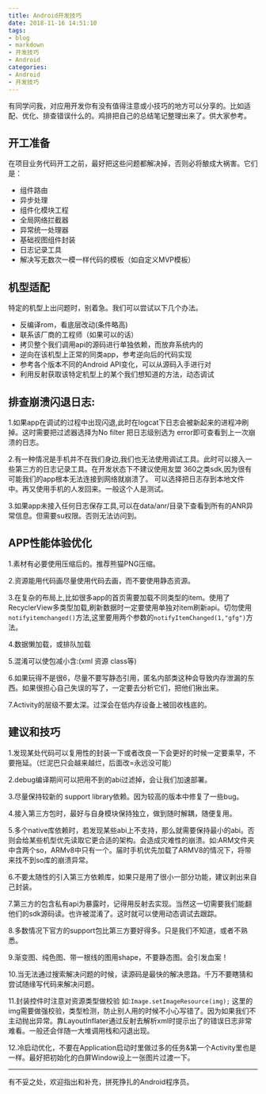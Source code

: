 ```yaml
---
title: Android开发技巧
date: 2018-11-16 14:51:10
tags:
- blog
- markdown 
- 开发技巧
- Android
categories:
- Android
- 开发技巧 
---
```


有同学问我，对应用开发你有没有值得注意或小技巧的地方可以分享的。比如适配、优化、排查错误什么的。鸡排把自己的总结笔记整理出来了。供大家参考。

## 开工准备

在项目业务代码开工之前，最好把这些问题都解决掉，否则必将酿成大祸害。它们是：

- 组件路由
- 异步处理
- 组件化模块工程
- 全局网络拦截器
- 异常统一处理器
- 基础视图组件封装
- 日志记录工具
- 解决写无数次一模一样代码的模板（如自定义MVP模板）

## 机型适配

特定的机型上出问题时，别着急。我们可以尝试以下几个办法。

- 反编译rom，看底层改动(条件略高)
- 联系该厂商的工程师（如果可以的话）
- 拷贝整个我们调用api的源码进行单独依赖，而放弃系统内的
- 逆向在该机型上正常的同类app，参考逆向后的代码实现
- 参考各个版本不同的Android API变化，可以从源码入手进行对
- 利用反射获取该特定机型上的某个我们想知道的方法，动态调试

## 排查崩溃闪退日志:

1.如果app在调试的过程中出现闪退,此时在logcat下日志会被新起来的进程冲刷掉。这时需要把过滤器选择为No filter 把日志级别选为 error即可查看到上一次崩溃的日志。

2.有一种情况是手机并不在我们身边,我们也无法使用调试工具。此时可以接入一些第三方的日志记录工具。在开发状态下不建议使用友盟 360之类sdk,因为很有可能我们的app根本无法连接到网络就崩溃了。 可以选择把日志存到本地文件中。再又使用手机的人发回来。一般这个人是测试。

3.如果app未接入任何日志保存工具,可以在data/anr/目录下查看到所有的ANR异常信息。但需要su权限。否则无法访问到。

## APP性能体验优化

1.素材有必要使用压缩后的。推荐熊猫PNG压缩。

2.资源能用代码画尽量使用代码去画，而不要使用静态资源。

3.在复杂的布局上,比如很多app的首页需要加载不同类型的item。使用了RecyclerView多类型加载,刷新数据时一定要使用单独对item刷新api。切勿使用`notifyitemchanged()`方法,这里要用两个参数的`notifyItemChanged(1,"gfg")`方法。

4.数据懒加载，或排队加载

5.混淆可以使包减小含:(xml 资源 class等)

6.如果玩得不是很6，尽量不要写静态引用，匿名内部类这种会导致内存泄漏的东西。如果很担心自己失误的写了，一定要去分析它们，把他们揪出来。

7.Activity的层级不要太深。过深会在低内存设备上被回收栈底的。

## 建议和技巧

1.发现某处代码可以复用性的封装一下或者改良一下会更好的时候一定要乘早，不要拖延。（烂泥巴只会越来越烂，后面改=永远没可能）

2.debug编译期间可以把用不到的abi过滤掉，会让我们加速部署。

3.尽量保持较新的 support library依赖。因为较高的版本中修复了一些bug。

4.接入第三方包时，最好与自身模块保持独立，做到随时解耦，随便复用。

5.多个native库依赖时，若发现某些abi上不支持，那么就需要保持最小的abi。否则会给某些机型优先读取它更合适的架构。会造成灾难性的崩溃。如:ARM文件夹中含两个so，ARMv8中只有一个。届时手机优先加载了ARMV8的情况下，将带来找不到so库的崩溃异常。

6.不要太随性的引入第三方依赖库，如果只是用了很小一部分功能，建议剥出来自己封装。

7.第三方的包含私有api为暴露时，记得用反射去实现。当然这一切需要我们能翻他们的sdk源码读。也许被混淆了。这时就可以使用动态调试去跟踪。

8.多数情况下官方的support包比第三方要好得多。只是我们不知道，或者不熟悉。

9.渐变图、纯色图、带一根线的图用shape，不要静态图。会引发血案！

10.当无法通过搜索解决问题的时候，读源码是最快的解决思路。千万不要瞎猜和尝试随缘写代码来解决问题。

11.封装控件时注意对资源类型做校验
如:`Image.setImageResource(img);`
这里的img需要做强校验，类型检测，防止别人用的时候不小心写错了。因为如果我们不主动抛出异常。靠LayoutInflater通过反射去解析xml时提示出了的错误日志非常难看。一般还会伴随一大堆调用栈和闪退出现。

12.冷启动优化，不要在Application启动时里做过多的任务&第一个Activity里也是一样。最好把初始化的白屏Window设上一张图片过渡一下。

------

有不妥之处，欢迎指出和补充，拼死挣扎的Android程序员。